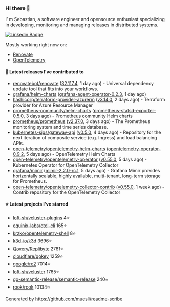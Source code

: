 ### Hi there 👋

I’ m Sebastian, a software engineer and opensource enthusiast specializing in developing, monitoring and managing releases in distributed systems.

[![Linkedin Badge](https://img.shields.io/badge/-LinkedIn-blue?style=flat&logo=Linkedin&logoColor=white&link=https://www.linkedin.com/in/sebastian-poxhofer/)](https://www.linkedin.com/in/sebastian-poxhofer/)

Mostly working right now on:
- [Renovate](https://github.com/renovatebot/renovate)
- [OpenTelemetry](https://github.com/open-telemetry)



#### 🚀 Latest releases I've contributed to

- [renovatebot/renovate](https://github.com/renovatebot/renovate) ([32.117.4](https://github.com/renovatebot/renovate/releases/tag/32.117.4), 1 day ago) - Universal dependency update tool that fits into your workflows.
- [grafana/helm-charts](https://github.com/grafana/helm-charts) ([grafana-agent-operator-0.2.3](https://github.com/grafana/helm-charts/releases/tag/grafana-agent-operator-0.2.3), 1 day ago)
- [hashicorp/terraform-provider-azurerm](https://github.com/hashicorp/terraform-provider-azurerm) ([v3.14.0](https://github.com/hashicorp/terraform-provider-azurerm/releases/tag/v3.14.0), 2 days ago) - Terraform provider for Azure Resource Manager
- [prometheus-community/helm-charts](https://github.com/prometheus-community/helm-charts) ([prometheus-statsd-exporter-0.5.0](https://github.com/prometheus-community/helm-charts/releases/tag/prometheus-statsd-exporter-0.5.0), 3 days ago) - Prometheus community Helm charts
- [prometheus/prometheus](https://github.com/prometheus/prometheus) ([v2.37.0](https://github.com/prometheus/prometheus/releases/tag/v2.37.0), 3 days ago) - The Prometheus monitoring system and time series database.
- [kubernetes-sigs/gateway-api](https://github.com/kubernetes-sigs/gateway-api) ([v0.5.0](https://github.com/kubernetes-sigs/gateway-api/releases/tag/v0.5.0), 4 days ago) - Repository for the next iteration of composite service (e.g. Ingress) and load balancing APIs.
- [open-telemetry/opentelemetry-helm-charts](https://github.com/open-telemetry/opentelemetry-helm-charts) ([opentelemetry-operator-0.9.2](https://github.com/open-telemetry/opentelemetry-helm-charts/releases/tag/opentelemetry-operator-0.9.2), 5 days ago) - OpenTelemetry Helm Charts
- [open-telemetry/opentelemetry-operator](https://github.com/open-telemetry/opentelemetry-operator) ([v0.55.0](https://github.com/open-telemetry/opentelemetry-operator/releases/tag/v0.55.0), 5 days ago) - Kubernetes Operator for OpenTelemetry Collector
- [grafana/mimir](https://github.com/grafana/mimir) ([mimir-2.2.0-rc.1](https://github.com/grafana/mimir/releases/tag/mimir-2.2.0-rc.1), 5 days ago) - Grafana Mimir provides horizontally scalable, highly available, multi-tenant, long-term storage for Prometheus.
- [open-telemetry/opentelemetry-collector-contrib](https://github.com/open-telemetry/opentelemetry-collector-contrib) ([v0.55.0](https://github.com/open-telemetry/opentelemetry-collector-contrib/releases/tag/v0.55.0), 1 week ago) - Contrib repository for the OpenTelemetry Collector

#### ⭐ Latest projects I've starred

- [loft-sh/vcluster-plugins](https://github.com/loft-sh/vcluster-plugins) 4⭐
- [equinix-labs/otel-cli](https://github.com/equinix-labs/otel-cli) 165⭐
- [krzko/opentelemetry-shell](https://github.com/krzko/opentelemetry-shell) 8⭐
- [k3d-io/k3d](https://github.com/k3d-io/k3d) 3696⭐
- [Qovery/Replibyte](https://github.com/Qovery/Replibyte) 2781⭐
- [cloudflare/gokey](https://github.com/cloudflare/gokey) 1259⭐
- [google/re2](https://github.com/google/re2) 7014⭐
- [loft-sh/vcluster](https://github.com/loft-sh/vcluster) 1765⭐
- [go-semantic-release/semantic-release](https://github.com/go-semantic-release/semantic-release) 240⭐
- [rook/rook](https://github.com/rook/rook) 10134⭐



Generated by https://github.com/muesli/readme-scribe
